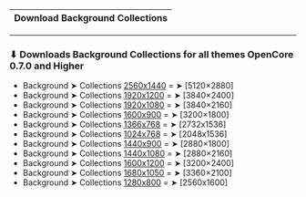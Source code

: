 Download Background Collections|
:----|


---


### ⬇︎ Downloads Background Collections for all themes OpenCore 0.7.0 and Higher

- Background ➤ Collections [2560x1440](Background2560x1440/) = ➤ [5120×2880]
- Background ➤ Collections [1920x1200](Background1920x1200/) = ➤ [3840×2400]
- Background ➤ Collections [1920x1080](Background1920x1080/) = ➤ [3840×2160]
- Background ➤ Collections [1600x900](Background1600x900/)  = ➤ [3200×1800]
- Background ➤ Collections [1366x768](Background1366x768/) = ➤ [2732x1536]
- Background ➤ Collections [1024x768](Background1024x768/) = ➤ [2048x1536]
- Background ➤ Collections [1440x900](Background1440x900/) = ➤ [2880×1800]
- Background ➤ Collections [1440x1080](Background1440x1080/) = ➤ [2880×2160]
- Background ➤ Collections [1600x1200](Background1600x1200/) = ➤ [3200×2400]
- Background ➤ Collections [1680x1050](Background1680x1050/) = ➤ [3360×2100]
- Background ➤ Collections [1280x800](Background1280x800/) = ➤ [2560x1600]

